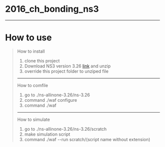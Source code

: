# 2016_ch_bonding_ns3
***
# How to use
> How to install
> 1. clone this project
> 2. Download NS3 version 3.26 [link](https://www.nsnam.org/releases/ns-allinone-3.26.tar.bz2) and unzip
> 3. override this project folder to unziped file
> ***
> How to comfile
> 1. go to ./ns-allinone-3.26/ns-3.26
> 2. command ./waf configure
> 3. command ./waf
> ***
> How to simulate
> 1. go to ./ns-allinone-3.26/ns-3.26/scratch
> 2. make simulation script
> 3. command ./waf --run scratch/(script name without extension) 
